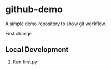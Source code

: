 # github-demo
A simple demo repository to show git workflow.

First change

## Local Development

1. Run first.py